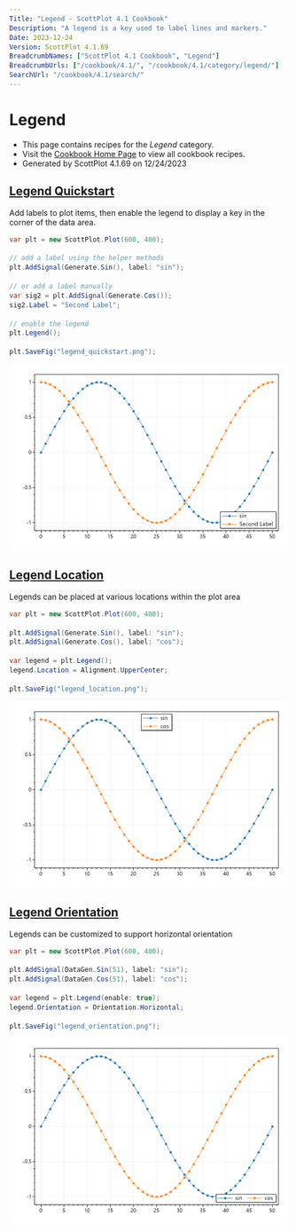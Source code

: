 ```yaml
---
Title: "Legend - ScottPlot 4.1 Cookbook"
Description: "A legend is a key used to label lines and markers."
Date: 2023-12-24
Version: ScottPlot 4.1.69
BreadcrumbNames: ["ScottPlot 4.1 Cookbook", "Legend"]
BreadcrumbUrls: ["/cookbook/4.1/", "/cookbook/4.1/category/legend/"]
SearchUrl: "/cookbook/4.1/search/"
---
```


# Legend
* This page contains recipes for the _Legend_ category.
* Visit the [Cookbook Home Page](../../) to view all cookbook recipes.
* Generated by ScottPlot 4.1.69 on 12/24/2023
<h2><a id='legend-quickstart' href='/cookbook/4.1/recipes/legend_quickstart/'>Legend Quickstart</a></h2>

Add labels to plot items, then enable the legend to display a key in the corner of the data area.

```cs
var plt = new ScottPlot.Plot(600, 400);

// add a label using the helper methods
plt.AddSignal(Generate.Sin(), label: "sin");

// or add a label manually
var sig2 = plt.AddSignal(Generate.Cos());
sig2.Label = "Second Label";

// enable the legend
plt.Legend();

plt.SaveFig("legend_quickstart.png");
```

<img src='../../images/legend_quickstart.png' class='d-block mx-auto my-5' />


<h2><a id='legend-location' href='/cookbook/4.1/recipes/legend_location/'>Legend Location</a></h2>

Legends can be placed at various locations within the plot area

```cs
var plt = new ScottPlot.Plot(600, 400);

plt.AddSignal(Generate.Sin(), label: "sin");
plt.AddSignal(Generate.Cos(), label: "cos");

var legend = plt.Legend();
legend.Location = Alignment.UpperCenter;

plt.SaveFig("legend_location.png");
```

<img src='../../images/legend_location.png' class='d-block mx-auto my-5' />


<h2><a id='legend-orientation' href='/cookbook/4.1/recipes/legend_orientation/'>Legend Orientation</a></h2>

Legends can be customized to support horizontal orientation

```cs
var plt = new ScottPlot.Plot(600, 400);

plt.AddSignal(DataGen.Sin(51), label: "sin");
plt.AddSignal(DataGen.Cos(51), label: "cos");

var legend = plt.Legend(enable: true);
legend.Orientation = Orientation.Horizontal;

plt.SaveFig("legend_orientation.png");
```

<img src='../../images/legend_orientation.png' class='d-block mx-auto my-5' />



